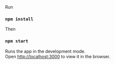 Run

### `npm install`

Then

### `npm start`

Runs the app in the development mode.\
Open [http://localhost:3000](http://localhost:3000) to view it in the browser.
